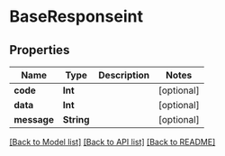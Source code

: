 # BaseResponseint

## Properties
Name | Type | Description | Notes
------------ | ------------- | ------------- | -------------
**code** | **Int** |  | [optional] 
**data** | **Int** |  | [optional] 
**message** | **String** |  | [optional] 

[[Back to Model list]](../README.md#documentation-for-models) [[Back to API list]](../README.md#documentation-for-api-endpoints) [[Back to README]](../README.md)


